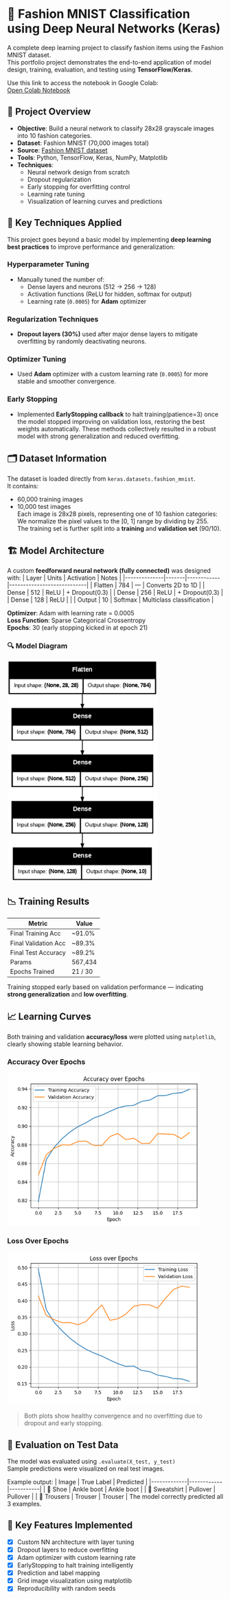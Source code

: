 # 🧠 Fashion MNIST Classification using Deep Neural Networks (Keras)
A complete deep learning project to classify fashion items using the Fashion MNIST dataset.  
This portfolio project demonstrates the end-to-end application of model design, training, evaluation, and testing using **TensorFlow/Keras**.

Use this link to access the notebook in Google Colab:  
[Open Colab Notebook](https://github.com/Aishwaryachen11/Fashion-mnist-classification-keras/blob/main/Fashion_MNIST_Portfolio_Project.ipynb)

## 📌 Project Overview
- **Objective**: Build a neural network to classify 28x28 grayscale images into 10 fashion categories.
- **Dataset**: Fashion MNIST (70,000 images total)
- **Source**: [Fashion MNIST dataset](https://keras.io/api/datasets/fashion_mnist/)
- **Tools**: Python, TensorFlow, Keras, NumPy, Matplotlib
- **Techniques**:
  - Neural network design from scratch
  - Dropout regularization
  - Early stopping for overfitting control
  - Learning rate tuning
  - Visualization of learning curves and predictions

## 🔧 Key Techniques Applied
This project goes beyond a basic model by implementing **deep learning best practices** to improve performance and generalization:

### Hyperparameter Tuning
- Manually tuned the number of:
  - Dense layers and neurons (512 → 256 → 128)
  - Activation functions (ReLU for hidden, softmax for output)
  - Learning rate (`0.0005`) for **Adam** optimizer

### Regularization Techniques
- **Dropout layers (30%)** used after major dense layers to mitigate overfitting by randomly deactivating neurons.

### Optimizer Tuning
- Used **Adam** optimizer with a custom learning rate (`0.0005`) for more stable and smoother convergence.

### Early Stopping
- Implemented **EarlyStopping callback** to halt training(patience=3) once the model stopped improving on validation loss, restoring the best weights automatically.
These methods collectively resulted in a robust model with strong generalization and reduced overfitting.

## 🗂️ Dataset Information
The dataset is loaded directly from `keras.datasets.fashion_mnist`.  
It contains:
- 60,000 training images
- 10,000 test images  
Each image is 28x28 pixels, representing one of 10 fashion categories:
We normalize the pixel values to the [0, 1] range by dividing by 255.  
The training set is further split into a **training** and **validation set** (90/10).

## 🏗️ Model Architecture
A custom **feedforward neural network (fully connected)** was designed with:
| Layer        | Units | Activation | Notes                      |
|--------------|-------|------------|----------------------------|
| Flatten      | 784   | —          | Converts 2D to 1D          |
| Dense        | 512   | ReLU       | + Dropout(0.3)             |
| Dense        | 256   | ReLU       | + Dropout(0.3)             |
| Dense        | 128   | ReLU       |                            |
| Output       | 10    | Softmax    | Multiclass classification  |

**Optimizer**: Adam with learning rate = 0.0005  
**Loss Function**: Sparse Categorical Crossentropy  
**Epochs**: 30 (early stopping kicked in at epoch 21)

### 🔍 Model Diagram

<img src="https://github.com/Aishwaryachen11/Fashion-mnist-classification-keras/blob/main/model.png" alt="Model Architecture" width="350"/>

## 📉 Training Results
| Metric              | Value     |
|---------------------|-----------|
| Final Training Acc  | ~91.0%    |
| Final Validation Acc| ~89.3%    |
| Final Test Accuracy | ~89.2%    |
| Params              | 567,434   |
| Epochs Trained      | 21 / 30   |
Training stopped early based on validation performance — indicating **strong generalization** and **low overfitting**.

## 📈 Learning Curves
Both training and validation **accuracy/loss** were plotted using `matplotlib`, clearly showing stable learning behavior.

### Accuracy Over Epochs

<img src="https://github.com/Aishwaryachen11/Fashion-mnist-classification-keras/blob/main/Accuracy_Loss_plot.png" alt="Accuracy over Epochs" width="450"/>

### Loss Over Epochs

<img src="https://github.com/Aishwaryachen11/Fashion-mnist-classification-keras/blob/main/Accuracy_loss_plot2.png" alt="Loss over Epochs" width="450"/>

> Both plots show healthy convergence and no overfitting due to dropout and early stopping.

## 🧪 Evaluation on Test Data
The model was evaluated using `.evaluate(X_test, y_test)`  
Sample predictions were visualized on real test images.

Example output:
| Image       | True Label | Predicted |
|-------------|------------|-----------|
| 👟 Shoe      | Ankle boot | Ankle boot |
| 👕 Sweatshirt | Pullover   | Pullover |
| 👖 Trousers   | Trouser    | Trouser |
The model correctly predicted all 3 examples.


## 🧠 Key Features Implemented
- [x] Custom NN architecture with layer tuning
- [x] Dropout layers to reduce overfitting
- [x] Adam optimizer with custom learning rate
- [x] EarlyStopping to halt training intelligently
- [x] Prediction and label mapping
- [x] Grid image visualization using matplotlib
- [x] Reproducibility with random seeds
